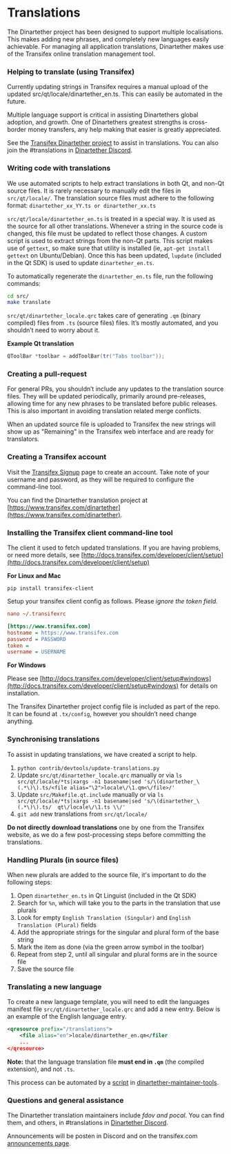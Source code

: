 Translations
============

The Dinartether project has been designed to support multiple localisations. This makes adding new phrases, and completely new languages easily achievable. For managing all application translations, Dinartether makes use of the Transifex online translation management tool.

### Helping to translate (using Transifex)
Currently updating strings in Transifex requires a manual upload of the updated src/qt/locale/dinartether_en.ts.
This can easily be automated in the future.

Multiple language support is critical in assisting Dinartethers global adoption, and growth. One of Dinartethers greatest strengths is cross-border money transfers, any help making that easier is greatly appreciated.

See the [Transifex Dinartether project](https://www.transifex.com/dinartether) to assist in translations. You can also join the #translations in [Dinartether Discord](https://discord.gg/jn6uhur).

### Writing code with translations
We use automated scripts to help extract translations in both Qt, and non-Qt source files. It is rarely necessary to manually edit the files in `src/qt/locale/`. The translation source files must adhere to the following format:
`dinartether_xx_YY.ts or dinartether_xx.ts`

`src/qt/locale/dinartether_en.ts` is treated in a special way. It is used as the source for all other translations. Whenever a string in the source code is changed, this file must be updated to reflect those changes. A custom script is used to extract strings from the non-Qt parts. This script makes use of `gettext`, so make sure that utility is installed (ie, `apt-get install gettext` on Ubuntu/Debian). Once this has been updated, `lupdate` (included in the Qt SDK) is used to update `dinartether_en.ts`.

To automatically regenerate the `dinartether_en.ts` file, run the following commands:
```sh
cd src/
make translate
```

`src/qt/dinartether_locale.qrc` takes care of generating `.qm` (binary compiled) files from `.ts` (source files) files. It’s mostly automated, and you shouldn’t need to worry about it.

**Example Qt translation**
```cpp
QToolBar *toolbar = addToolBar(tr("Tabs toolbar"));
```

### Creating a pull-request
For general PRs, you shouldn’t include any updates to the translation source files. They will be updated periodically, primarily around pre-releases, allowing time for any new phrases to be translated before public releases. This is also important in avoiding translation related merge conflicts.

When an updated source file is uploaded to Transifex the new strings will show up as "Remaining" in the Transifex web interface and are ready for translators.


### Creating a Transifex account
Visit the [Transifex Signup](https://www.transifex.com/signup/) page to create an account. Take note of your username and password, as they will be required to configure the command-line tool.

You can find the Dinartether translation project at [https://www.transifex.com/dinartether](https://www.transifex.com/dinartether).

### Installing the Transifex client command-line tool
The client it used to fetch updated translations. If you are having problems, or need more details, see [http://docs.transifex.com/developer/client/setup](http://docs.transifex.com/developer/client/setup)

**For Linux and Mac**

`pip install transifex-client`

Setup your transifex client config as follows. Please *ignore the token field*.

```ini
nano ~/.transifexrc

[https://www.transifex.com]
hostname = https://www.transifex.com
password = PASSWORD
token =
username = USERNAME
```

**For Windows**

Please see [http://docs.transifex.com/developer/client/setup#windows](http://docs.transifex.com/developer/client/setup#windows) for details on installation.

The Transifex Dinartether project config file is included as part of the repo. It can be found at `.tx/config`, however you shouldn’t need change anything.

### Synchronising translations
To assist in updating translations, we have created a script to help.

1. `python contrib/devtools/update-translations.py`
2. Update `src/qt/dinartether_locale.qrc` manually or via
   `ls src/qt/locale/*ts|xargs -n1 basename|sed 's/\(dinartether_\(.*\)\).ts/<file alias="\2">locale\/\1.qm<\/file>/'`
3. Update `src/Makefile.qt.include` manually or via
   `ls src/qt/locale/*ts|xargs -n1 basename|sed 's/\(dinartether_\(.*\)\).ts/  qt\/locale\/\1.ts \\/'`
4. `git add` new translations from `src/qt/locale/`

**Do not directly download translations** one by one from the Transifex website, as we do a few post-processing steps before committing the translations.

### Handling Plurals (in source files)
When new plurals are added to the source file, it's important to do the following steps:

1. Open `dinartether_en.ts` in Qt Linguist (included in the Qt SDK)
2. Search for `%n`, which will take you to the parts in the translation that use plurals
3. Look for empty `English Translation (Singular)` and `English Translation (Plural)` fields
4. Add the appropriate strings for the singular and plural form of the base string
5. Mark the item as done (via the green arrow symbol in the toolbar)
6. Repeat from step 2, until all singular and plural forms are in the source file
7. Save the source file

### Translating a new language
To create a new language template, you will need to edit the languages manifest file `src/qt/dinartether_locale.qrc` and add a new entry. Below is an example of the English language entry.

```xml
<qresource prefix="/translations">
    <file alias="en">locale/dinartether_en.qm</filer
    ...
</qresource>
```

**Note:** that the language translation file **must end in `.qm`** (the compiled extension), and not `.ts`.

This process can be automated by a [script](https://github.com/fdoving/dinartether-maintainer-tools/blob/master/update-translations.py) in [dinartether-maintainer-tools](https://github.com/fdoving/dinartether-maintainer-tools/).

### Questions and general assistance
The Dinartether translation maintainers include *fdov and pocal*. You can find them, and others, in #translations in [Dinartether Discord](https://discord.gg/jn6uhur).

Announcements will be posten in Discord and on the transifex.com [announcements page](https://www.transifex.com/dinartether/qt-translation/announcements/).
